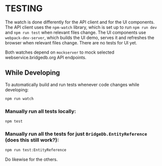 TESTING
=======

The watch is done differently for the API client and for the UI components. The API client uses the `npm-watch` library, which is set up to run `npm run dev` and `npm run test` when relevant files change. The UI components use `webpack-dev-server`, which builds the UI demo, serves it and refreshes the browser when relevant files change. There are no tests for UI yet.

Both watches depend on `mockserver` to mock selected webservice.bridgedb.org API endpoints.

## While Developing
To automatically build and run tests whenever code changes while developing:

```bash
npm run watch
```

### Manually run all tests locally:

```bash
npm test
```

### Manually run all the tests for just `BridgeDb.EntityReference` (does this still work?):

```bash
npm run test:EntityReference
```

Do likewise for the others.
